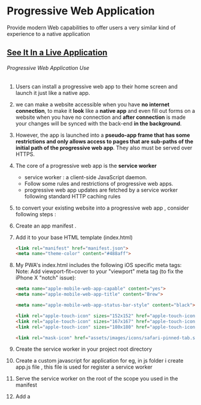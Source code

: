 # Progressive Web Application
Provide modern Web capabilities to offer users a very similar kind of experience to a native application

## [See It In a Live Application](https://aarvitech.com/Research/PWA/pwa-examples-master/a2hs/)

###### Progressive Web Application Use
1. Users can install a progressive web app to their home screen and launch it just like a native app. 
2. we can make a website accessible when you have <b>no internet connection</b>, to make it <b>look</b> like a <b>native app</b> and even fill out forms on a website when you have no connection and <b>after connection</b> is made your changes will be synced with the back-end <b>in the background</b>.
3.  However, the app is launched into a <b>pseudo-app frame that has some restrictions and only allows access to pages that are sub-paths of the initial path of the progressive web app</b>. They also must be served over HTTPS.
4. The core of a progressive web app is the <b>service worker</b>
    - service worker : a client-side JavaScript daemon. 
    - </b>Follow some  rules and restrictions of progressive web apps</b>.
    - </b>progressive web app updates are fetched by a service worker following standard HTTP caching rules</b>
5. to convert your existing website into a progressive web app , consider following steps : 
  1. Create an app manifest .
  2. Add it to your base HTML template (index.html)
      ```html
      <link rel="manifest" href="manifest.json">
      <meta name="theme-color" content="#488aff">
      ```
  3. My PWA's index.html includes the following iOS specific meta tags:
      Note: Add viewport-fit=cover to your "viewport" meta tag (to fix the iPhone X "notch" issue):
      
      ```html
      <meta name="apple-mobile-web-app-capable" content="yes">
      <meta name="apple-mobile-web-app-title" content="Brew">

      <meta name="apple-mobile-web-app-status-bar-style" content="black">

      <link rel="apple-touch-icon" sizes="152x152" href="apple-touch-icon-ipad.png" type="image/png">
      <link rel="apple-touch-icon" sizes="167x167" href="apple-touch-icon-ipad-retina.png" type="image/png">
      <link rel="apple-touch-icon" sizes="180x180" href="apple-touch-icon-iphone-retina.png" type="image/png">

      <link rel="mask-icon" href="assets/images/icons/safari-pinned-tab.svg" color="#5bbad5">
      ```
  4. Create the service worker in your project root directory
  5. Create a custom javascript for application for eg, in js folder i create app.js file ,
  this file is used for register a service worker
  6. Serve the service worker on the root of the scope you used in the manifest
  7. Add a <script> block to your base HTML template to load the service worker, 
  add your application javascript file in all html pages. I include app.js in all html files.
  8. Deploy your progressive web app
  9. Use your progressive web app in Android

    Note : To Show ICON and SPALSH SCREEN in IOS Mobile ApplicationUser have to doconfigure icon and splash screen in index.html (base File) in a  head section  , Follow the below Link to congigure icon in IOS :
    
https://developer.apple.com/library/archive/documentation/AppleApplications/Reference/SafariWebContent/ConfiguringWebApplications/ConfiguringWebApplications.html 

https://developer.apple.com/design/human-interface-guidelines/ios/visual-design/adaptivity-and-layout/#device-screen-sizes-and-orientations 

